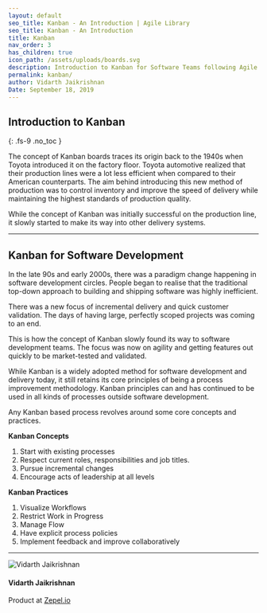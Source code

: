 ```yaml
---
layout: default
seo_title: Kanban - An Introduction | Agile Library
seo_title: Kanban - An Introduction
title: Kanban
nav_order: 3
has_children: true
icon_path: /assets/uploads/boards.svg
description: Introduction to Kanban for Software Teams following Agile Methodology
permalink: kanban/
author: Vidarth Jaikrishnan
Date: September 18, 2019
---
```


## Introduction to Kanban
{: .fs-9 .no_toc }

The concept of Kanban boards traces its origin back to the 1940s when Toyota introduced it on the factory floor. Toyota automotive realized that their production lines were a lot less efficient when compared to their American counterparts. The aim behind introducing this new method of production was to control inventory and improve the speed of delivery while maintaining the highest standards of production quality.

While the concept of Kanban was initially successful on the production line, it slowly started to make its way into other delivery systems.

---

## Kanban for Software Development

In the late 90s and early 2000s, there was a paradigm change happening in software development circles. People began to realise that the traditional top-down approach to building and shipping software was highly inefficient. 

There was a new focus of incremental delivery and quick customer validation. The days of having large, perfectly scoped projects was coming to an end. 

This is how the concept of Kanban slowly found its way to software development teams. The focus was now on agility and getting features out quickly to be market-tested and validated. 

While Kanban is a widely adopted method for software development and delivery today, it still retains its core principles of being a process improvement methodology. Kanban principles can and has continued to be used in all kinds of processes outside software development. 

Any Kanban based process revolves around some core concepts and practices.

**Kanban Concepts**
1. Start with existing processes
1. Respect current roles, responsibilities and job titles.
1. Pursue incremental changes
1. Encourage acts of leadership at all levels

**Kanban Practices**
1. Visualize Workflows
1. Restrict Work in Progress
1. Manage Flow
1. Have explicit process policies
1. Implement feedback and improve collaboratively

---

<section class="author-card">
        <img class="author-profile-image" src="/agile/assets/uploads/vidarth.png" alt="Vidarth Jaikrishnan">
        <section class="author-card-content">
        <h4 class="author-card-name">Vidarth Jaikrishnan</h4>
            <p>Product at <a href="https://zepel.io/">Zepel.io</a></p>
    </section>
</section>